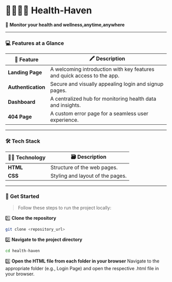 # 🧑‍⚕️👩‍⚕ **Health-Haven**

🎯 **Monitor your health and wellness,anytime,anywhere**

---

### 💻 **Features at a Glance**

| 🌟 **Feature**         | 🖍️ **Description**                                                                               |
|------------------------|-------------------------------------------------------------------------------------------------|
| **Landing Page**       | A welcoming introduction with key features and quick access to the app.                                                       |
| **Authentication**     | Secure and visually appealing login and signup pages.                                                        |
| **Dashboard**          | A centralized hub for monitoring health data and insights.                             |
| **404 Page**         | A custom error page for a seamless user experience.                                   |
---

### 🛠️ **Tech Stack**

| 🧙️‍♂️ **Technology**  | 🗃️ **Description**                     |
|-------------------|---------------------------------------|
| **HTML**         | Structure of the web pages. |
| **CSS**  | Styling and layout of the pages.   |

---

### 🚀 **Get Started**

> Follow these steps to run the project locally:  

1️⃣ **Clone the repository**  
```bash  
git clone <repository_url>
```  

2️⃣ **Navigate to the project directory**  
```bash  
cd health-haven
```  

3️⃣ **Open the HTML file from each folder in your browser**
Navigate to the appropriate folder (e.g., Login Page) and open the respective .html file in your browser.
